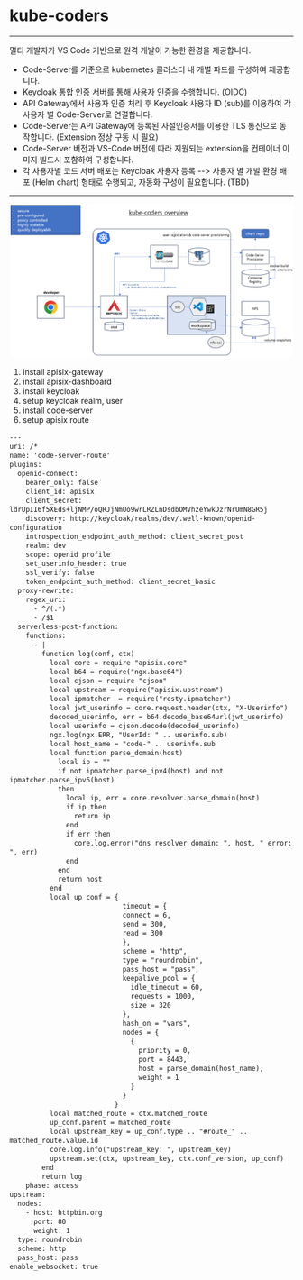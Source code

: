 # kube-coders


---

멀티 개발자가 VS Code 기반으로 원격 개발이 가능한 환경을 제공합니다.
- Code-Server를 기준으로 kubernetes 클러스터 내 개별 파드를 구성하여 제공합니다.
- Keycloak 통합 인증 서버를 통해 사용자 인증을 수행합니다. (OIDC)
- API Gateway에서 사용자 인증 처리 후 Keycloak 사용자 ID (sub)를 이용하여 각 사용자 별 Code-Server로 연결합니다.
- Code-Server는 API Gateway에 등록된 사설인증서를 이용한 TLS 통신으로 동작합니다. (Extension 정상 구동 시 필요)
- Code-Server 버전과 VS-Code 버전에 따라 지원되는 extension을 컨테이너 이미지 빌드시 포함하여 구성합니다.
- 각 사용자별 코드 서버 배포는 Keycloak 사용자 등록 --> 사용자 별 개발 환경 배포 (Helm chart) 형태로 수행되고, 자동화 구성이 필요합니다. (TBD)
---

![kube-coders-overview](./kube-coders-overview.png)  


1. install apisix-gateway
2. install apisix-dashboard
3. install keycloak
4. setup keycloak realm, user
4. install code-server 
5. setup apisix route

```
---
uri: /*
name: 'code-server-route'
plugins:
  openid-connect:
    bearer_only: false
    client_id: apisix
    client_secret: ldrUpII6f5XEds+ljNMP/oQRJjNmUo9wrLRZLnDsdbOMVhzeYwkDzrNrUmN8GR5j
    discovery: http://keycloak/realms/dev/.well-known/openid-configuration
    introspection_endpoint_auth_method: client_secret_post
    realm: dev
    scope: openid profile
    set_userinfo_header: true
    ssl_verify: false
    token_endpoint_auth_method: client_secret_basic
  proxy-rewrite:
    regex_uri:
      - ^/(.*)
      - /$1
  serverless-post-function:
    functions:
      - |
        function log(conf, ctx)
          local core = require "apisix.core"
          local b64 = require("ngx.base64")
          local cjson = require "cjson"
          local upstream = require("apisix.upstream")
          local ipmatcher  = require("resty.ipmatcher")
          local jwt_userinfo = core.request.header(ctx, "X-Userinfo")
          decoded_userinfo, err = b64.decode_base64url(jwt_userinfo)
          local userinfo = cjson.decode(decoded_userinfo)
          ngx.log(ngx.ERR, "UserId: " .. userinfo.sub)
          local host_name = "code-" .. userinfo.sub
          local function parse_domain(host)
            local ip = ""
            if not ipmatcher.parse_ipv4(host) and not ipmatcher.parse_ipv6(host)
            then
              local ip, err = core.resolver.parse_domain(host)
              if ip then
                return ip
              end
              if err then
                core.log.error("dns resolver domain: ", host, " error: ", err)
              end
            end
            return host
          end
          local up_conf = {
                            timeout = {
                            connect = 6,
                            send = 300,
                            read = 300
                            },
                            scheme = "http",
                            type = "roundrobin",
                            pass_host = "pass",
                            keepalive_pool = {
                              idle_timeout = 60,
                              requests = 1000,
                              size = 320
                            },
                            hash_on = "vars",
                            nodes = {
                              {
                                priority = 0,
                                port = 8443,
                                host = parse_domain(host_name),
                                weight = 1
                              }
                            }
                          }
          local matched_route = ctx.matched_route
          up_conf.parent = matched_route
          local upstream_key = up_conf.type .. "#route_" .. matched_route.value.id
          core.log.info("upstream_key: ", upstream_key)
          upstream.set(ctx, upstream_key, ctx.conf_version, up_conf)  
        end
        return log
    phase: access
upstream:
  nodes:
    - host: httpbin.org
      port: 80
      weight: 1
  type: roundrobin
  scheme: http
  pass_host: pass
enable_websocket: true
```
